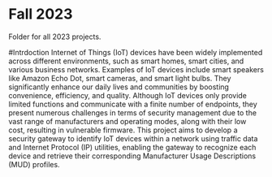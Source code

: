 # Fall 2023

Folder for all 2023 projects.

#Intrdoction
Internet of Things (IoT) devices have been widely implemented across different environments,
such as smart homes, smart cities, and various business networks. Examples of IoT devices include
smart speakers like Amazon Echo Dot, smart cameras, and smart light bulbs. They significantly
enhance our daily lives and communities by boosting convenience, efficiency, and quality.
Although IoT devices only provide limited functions and communicate with a finite number of
endpoints, they present numerous challenges in terms of security management due to the vast
range of manufacturers and operating modes, along with their low cost, resulting in vulnerable
firmware. This project aims to develop a security gateway to identify IoT devices within a network
using traffic data and Internet Protocol (IP) utilities, enabling the gateway to recognize each device
and retrieve their corresponding Manufacturer Usage Descriptions (MUD) profiles.
